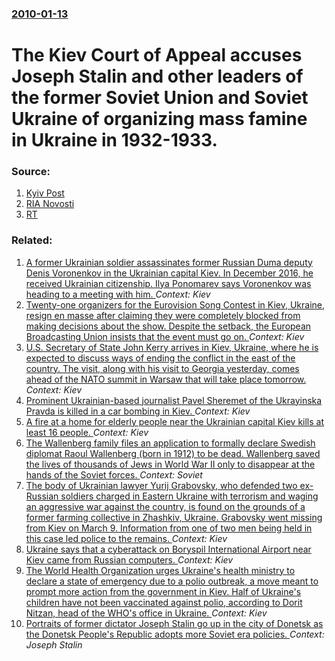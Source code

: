 ### [2010-01-13](/news/2010/01/13/index.md)

# The Kiev Court of Appeal accuses Joseph Stalin and other leaders of the former Soviet Union and Soviet Ukraine of organizing mass famine in Ukraine in 1932-1933. 




### Source:

1. [Kyiv Post](http://www.kyivpost.com/news/city/detail/56954/)
2. [RIA Novosti](http://en.rian.ru/exsoviet/20100113/157536602.html)
3. [RT](http://rt.com/Politics/2010-01-14/holodomor-famine-stalin-ukraine.html)

### Related:

1. [A former Ukrainian soldier assassinates former Russian Duma deputy Denis Voronenkov in the Ukrainian capital Kiev. In December 2016, he received Ukrainian citizenship. Ilya Ponomarev says Voronenkov was heading to a meeting with him. ](/news/2017/03/23/a-former-ukrainian-soldier-assassinates-former-russian-duma-deputy-denis-voronenkov-in-the-ukrainian-capital-kiev-in-december-2016-he-rece.md) _Context: Kiev_
2. [Twenty-one organizers for the Eurovision Song Contest in Kiev, Ukraine, resign en masse after claiming they were completely blocked from making decisions about the show. Despite the setback, the European Broadcasting Union insists that the event must go on. ](/news/2017/02/15/twenty-one-organizers-for-the-eurovision-song-contest-in-kiev-ukraine-resign-en-masse-after-claiming-they-were-completely-blocked-from-mak.md) _Context: Kiev_
3. [U.S. Secretary of State John Kerry arrives in Kiev, Ukraine, where he is expected to discuss ways of ending the conflict in the east of the country. The visit, along with his visit to Georgia yesterday, comes ahead of the NATO summit in Warsaw that will take place tomorrow. ](/news/2016/07/7/u-s-secretary-of-state-john-kerry-arrives-in-kiev-ukraine-where-he-is-expected-to-discuss-ways-of-ending-the-conflict-in-the-east-of-the.md) _Context: Kiev_
4. [Prominent Ukrainian-based journalist Pavel Sheremet of the Ukrayinska Pravda is killed in a car bombing in Kiev. ](/news/2016/07/20/prominent-ukrainian-based-journalist-pavel-sheremet-of-the-ukrayinska-pravda-is-killed-in-a-car-bombing-in-kiev.md) _Context: Kiev_
5. [A fire at a home for elderly people near the Ukrainian capital Kiev kills at least 16 people. ](/news/2016/05/29/a-fire-at-a-home-for-elderly-people-near-the-ukrainian-capital-kiev-kills-at-least-16-people.md) _Context: Kiev_
6. [The Wallenberg family files an application to formally declare Swedish diplomat Raoul Wallenberg (born in 1912) to be dead. Wallenberg saved the lives of thousands of Jews in World War II only to disappear at the hands of the Soviet forces. ](/news/2016/03/30/the-wallenberg-family-files-an-application-to-formally-declare-swedish-diplomat-raoul-wallenberg-born-in-1912-to-be-dead-wallenberg-saved.md) _Context: Soviet_
7. [The body of Ukrainian lawyer Yurij  Grabovsky, who defended two ex-Russian soldiers charged in Eastern Ukraine with terrorism and waging an aggressive war against the country, is found  on the grounds of a former farming collective in Zhashkiv, Ukraine. Grabovsky went missing from Kiev on March 9. Information from one of two men being held in this case led police to  the remains.  ](/news/2016/03/25/the-body-of-ukrainian-lawyer-yurij-grabovsky-who-defended-two-ex-russian-soldiers-charged-in-eastern-ukraine-with-terrorism-and-waging-an.md) _Context: Kiev_
8. [Ukraine says that a cyberattack on Boryspil International Airport near Kiev came from Russian computers. ](/news/2016/01/18/ukraine-says-that-a-cyberattack-on-boryspil-international-airport-near-kiev-came-from-russian-computers.md) _Context: Kiev_
9. [The World Health Organization urges Ukraine's health ministry to declare a state of emergency due to a polio outbreak, a move meant to prompt more action from the government in Kiev. Half of Ukraine's children have not been vaccinated against polio, according to Dorit Nitzan, head of the WHO's office in Ukraine. ](/news/2015/12/1/the-world-health-organization-urges-ukraine-s-health-ministry-to-declare-a-state-of-emergency-due-to-a-polio-outbreak-a-move-meant-to-promp.md) _Context: Kiev_
10. [Portraits of former dictator Joseph Stalin go up in the city of Donetsk as the Donetsk People's Republic adopts more Soviet era policies. ](/news/2015/10/19/portraits-of-former-dictator-joseph-stalin-go-up-in-the-city-of-donetsk-as-the-donetsk-people-s-republic-adopts-more-soviet-era-policies.md) _Context: Joseph Stalin_
